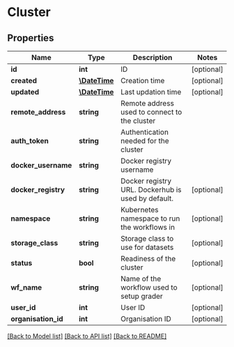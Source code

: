 # Cluster

## Properties
Name | Type | Description | Notes
------------ | ------------- | ------------- | -------------
**id** | **int** | ID | [optional] 
**created** | [**\DateTime**](\DateTime.md) | Creation time | [optional] 
**updated** | [**\DateTime**](\DateTime.md) | Last updation time | [optional] 
**remote_address** | **string** | Remote address used to connect to the cluster | 
**auth_token** | **string** | Authentication needed for the cluster | 
**docker_username** | **string** | Docker registry username | 
**docker_registry** | **string** | Docker registry URL. Dockerhub is used by default. | [optional] 
**namespace** | **string** | Kubernetes namespace to run the workflows in | [optional] 
**storage_class** | **string** | Storage class to use for datasets | [optional] 
**status** | **bool** | Readiness of the cluster | [optional] 
**wf_name** | **string** | Name of the workflow used to setup grader | [optional] 
**user_id** | **int** | User ID | [optional] 
**organisation_id** | **int** | Organisation ID | [optional] 

[[Back to Model list]](../README.md#documentation-for-models) [[Back to API list]](../README.md#documentation-for-api-endpoints) [[Back to README]](../README.md)


